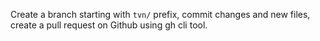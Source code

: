 Create a branch starting with `tvn/` prefix, commit changes and new files, create a pull request on Github using gh cli tool.